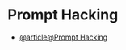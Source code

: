 # Prompt Hacking

- [@article@Prompt Hacking](https://learnprompting.org/docs/prompt_hacking/intro)
